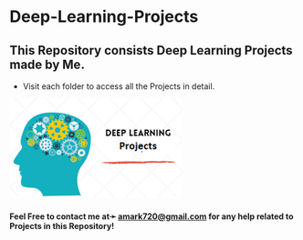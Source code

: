 # Deep-Learning-Projects

## This Repository consists Deep Learning Projects made by Me.

* Visit each folder to access all the Projects in detail.

<img src="https://github.com/amark720/Amar-kumar/blob/master/ScreenShots/Deep%20Learning%20Projects.png" alt="Landing Page" height="40%" width="60%">

#### Feel Free to contact me at➛ amark720@gmail.com for any help related to Projects in this Repository!

